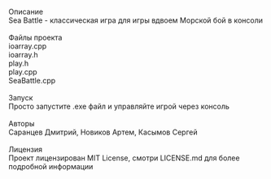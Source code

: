 Описание<br>
Sea Battle - классическая игра для игры вдвоем Морской бой в консоли<br>
<br>
Файлы проекта<br>
ioarray.cpp<br>
ioarray.h<br>
play.h<br>
play.cpp<br>
SeaBattle.cpp<br>
<br>
Запуск<br>
Просто запустите .exe файл и управляйте игрой через консоль<br>
<br>
Авторы<br>
Саранцев Дмитрий, Новиков Артем, Касымов Сергей<br>
<br>
Лицензия<br>
Проект лицензирован MIT License, смотри LICENSE.md для более подробной информации<br>
